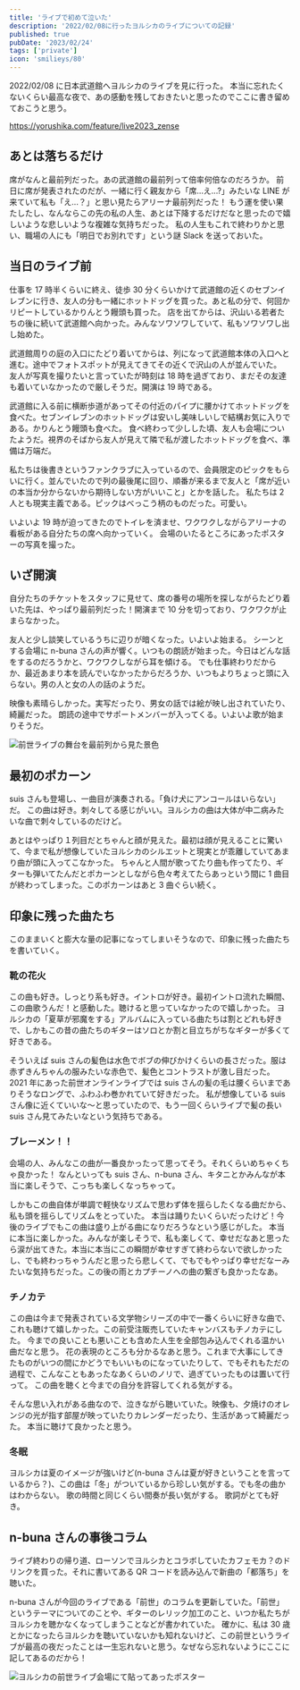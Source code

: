 ```yaml
---
title: 'ライブで初めて泣いた'
description: '2022/02/08に行ったヨルシカのライブについての記録'
published: true
pubDate: '2023/02/24'
tags: ['private']
icon: 'smilieys/80'
---
```


2022/02/08 に日本武道館へヨルシカのライブを見に行った。
本当に忘れたくないくらい最高な夜で、あの感動を残しておきたいと思ったのでここに書き留めておこうと思う。

https://yorushika.com/feature/live2023_zense

## あとは落ちるだけ

席がなんと最前列だった。あの武道館の最前列って倍率何倍なのだろうか。
前日に席が発表されたのだが、一緒に行く親友から「席...え...?」みたいな LINE が来ていて私も「え...？」と思い見たらアリーナ最前列だった！
もう運を使い果たしたし、なんならこの先の私の人生、あとは下降するだけだなと思ったので嬉しいような悲しいような複雑な気持ちだった。
私の人生もこれで終わりかと思い、職場の人にも「明日でお別れです」という謎 Slack を送っておいた。

## 当日のライブ前

仕事を 17 時半くらいに終え、徒歩 30 分くらいかけて武道館の近くのセブンイレブンに行き、友人の分も一緒にホットドッグを買った。あと私の分で、何回かリピートしているかりんとう饅頭も買った。
店を出てからは、沢山いる若者たちの後に続いて武道館へ向かった。みんなソワソワしていて、私もソワソワし出し始めた。

武道館周りの庭の入口にたどり着いてからは、列になって武道館本体の入口へと進む。途中でフォトスポットが見えてきてその近くで沢山の人が並んでいた。
友人が写真を撮りたいと言っていたが時刻は 18 時を過ぎており、まだその友達も着いていなかったので厳しそうだ。開演は 19 時である。

武道館に入る前に横断歩道があってその付近のパイプに腰かけてホットドッグを食べた。セブンイレブンのホットドッグは安いし美味しいしで結構お気に入りである。かりんとう饅頭も食べた。
食べ終わって少しした頃、友人も会場についたようだ。視界のそばから友人が見えて隣で私が渡したホットドッグを食べ、準備は万端だ。

私たちは後書きというファンクラブに入っているので、会員限定のピックをもらいに行く。並んでいたので列の最後尾に回り、順番が来るまで友人と「席が近いの本当か分からないから期待しない方がいいこと」とかを話した。
私たちは 2 人とも現実主義である。ピックはべっこう柄のものだった。可愛い。

いよいよ 19 時が迫ってきたのでトイレを済ませ、ワクワクしながらアリーナの看板がある自分たちの席へ向かっていく。
会場のいたるところにあったポスターの写真を撮った。

## いざ開演

自分たちのチケットをスタッフに見せて、席の番号の場所を探しながらたどり着いた先は、やっぱり最前列だった！開演まで 10 分を切っており、ワクワクが止まらなかった。

友人と少し談笑しているうちに辺りが暗くなった。いよいよ始まる。
シーンとする会場に n-buna さんの声が響く。いつもの朗読が始まった。今日はどんな話をするのだろうかと、ワクワクしながら耳を傾ける。
でも仕事終わりだからか、最近あまり本を読んでいなかったからだろうか、いつもよりちょっと頭に入らない。男の人と女の人の話のようだ。

映像も素晴らしかった。実写だったり、男女の話では絵が映し出されていたり、綺麗だった。
朗読の途中でサポートメンバーが入ってくる。いよいよ歌が始まりそうだ。

![前世ライブの舞台を最前列から見た景色](https://images.site.yajihum.dev/images/2023/02/20230208_yorushika/zense_live.png)

## 最初のポカーン

suis さんも登場し、一曲目が演奏される。「負け犬にアンコールはいらない」だ。
この曲は好き。刺々してる感じがいい。ヨルシカの曲は大体が中二病みたいな曲で刺々しているのだけど。

あとはやっぱり１列目だとちゃんと顔が見えた。最初は顔が見えることに驚いて、今まで私が想像していたヨルシカのシルエットと現実とが乖離していてあまり曲が頭に入ってこなかった。
ちゃんと人間が歌ってたり曲も作ってたり、ギターも弾いてたんだとポカーンとしながら色々考えてたらあっという間に 1 曲目が終わってしまった。このポカーンはあと 3 曲ぐらい続く。

## 印象に残った曲たち

このままいくと膨大な量の記事になってしまいそうなので、印象に残った曲たちを書いていく。

### 靴の花火

この曲も好き。しっとり系も好き。イントロが好き。最初イントロ流れた瞬間、この曲歌うんだ！と感動した。聴けると思っていなかったので嬉しかった。
ヨルシカの「夏草が邪魔をする」アルバムに入っている曲たちは割とどれも好きで、しかもこの昔の曲たちのギターはソロとか割と目立ちがちなギターが多くて好きである。

そういえば suis さんの髪色は水色でボブの伸びかけくらいの長さだった。服は赤ずきんちゃんの服みたいな赤色で、髪色とコントラストが激し目だった。
2021 年にあった前世オンラインライブでは suis さんの髪の毛は腰くらいまでありそうなロングで、ふわふわ巻かれていて好きだった。
私が想像している suis さん像に近くていいな～と思っていたので、もう一回くらいライブで髪の長い suis さん見てみたいなという気持ちである。

### ブレーメン！！

会場の人、みんなこの曲が一番良かったって思ってそう。それくらいめちゃくちゃ良かった！
なんといっても suis さん、n-buna さん、キタニとかみんなが本当に楽しそうで、こっちも楽しくなっちゃって。

しかもこの曲自体が単調で軽快なリズムで思わず体を揺らしたくなる曲だから、私も頭を揺らしてリズムをとっていた。
本当は踊りたいくらいだったけど！今後のライブでもこの曲は盛り上がる曲になりだろうなという感じがした。
本当に本当に楽しかった。みんなが楽しそうで、私も楽しくて、幸せだなあと思ったら涙が出てきた。本当に本当にこの瞬間が幸せすぎて終わらないで欲しかったし、でも終わっちゃうんだと思ったら悲しくて、でもでもやっぱり幸せだなーみたいな気持ちだった。この後の雨とカプチーノへの曲の繋ぎも良かったなあ。

### チノカテ

この曲は今まで発表されている文学物シリーズの中で一番くらいに好きな曲で、これも聴けて嬉しかった。この前受注販売していたキャンバスもチノカテにした。
今までの良いことも悪いことも含めた人生を全部包み込んでくれる温かい曲だなと思う。
花の表現のところも分かるなあと思う。これまで大事にしてきたものがいつの間にかどうでもいいものになっていたりして、でもそれもただの過程で、こんなこともあったなあくらいのノリで、過ぎていったものは置いて行って。
この曲を聴くと今までの自分を許容してくれる気がする。

そんな思い入れがある曲なので、泣きながら聴いていた。映像も、夕焼けのオレンジの光が指す部屋が映っていたりカレンダーだったり、生活があって綺麗だった。
本当に聴けて良かったと思う。

### 冬眠

ヨルシカは夏のイメージが強いけど(n-buna さんは夏が好きということを言っているから？)、この曲は「冬」がついているから珍しい気がする。でも冬の曲かはわからない。
歌の時間と同じくらい間奏が長い気がする。
歌詞がとても好き。

## n-buna さんの事後コラム

ライブ終わりの帰り道、ローソンでヨルシカとコラボしていたカフェモカ？のドリンクを買った。それに書いてある QR コードを読み込んで新曲の「都落ち」を聴いた。

n-buna さんが今回のライブである「前世」のコラムを更新していた。「前世」というテーマについてのことや、ギターのレリック加工のこと、いつか私たちがヨルシカを聴かなくなってしまうことなどが書かれていた。
確かに、私は 30 歳とかになったらヨルシカを聴いていないかも知れないけど、この前世というライブが最高の夜だったことは一生忘れないと思う。なぜなら忘れないようにここに記してあるのだから！

![ヨルシカの前世ライブ会場にて貼ってあったポスター](https://images.site.yajihum.dev/images/2023/02/20230208_yorushika/zense_poster.png)
